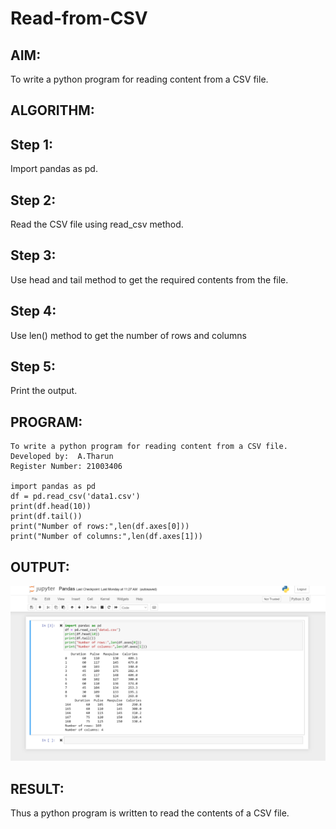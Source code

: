 # Read-from-CSV

## AIM:
To write a python program for reading content from a CSV file.

## ALGORITHM:
## Step 1:
Import pandas as pd.

## Step 2:
Read the CSV file using read_csv method.

## Step 3:
Use head and tail method to get the required contents from the file.

## Step 4:
Use len() method to get the number of rows and columns

## Step 5:
Print the output.

## PROGRAM:
```
To write a python program for reading content from a CSV file.
Developed by:  A.Tharun
Register Number: 21003406

import pandas as pd
df = pd.read_csv('data1.csv')
print(df.head(10))
print(df.tail())
print("Number of rows:",len(df.axes[0]))
print("Number of columns:",len(df.axes[1]))
```

## OUTPUT:
![output](output.png)

## RESULT:
Thus a python program is written to read the contents of a CSV file.

